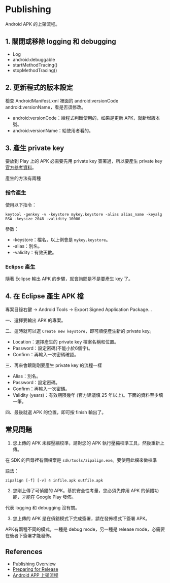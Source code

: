 # Publishing

Android APK 的上架流程。

## 1. 關閉或移除 logging 和 debugging

* Log
* android:debuggable
* startMethodTracing()
* stopMethodTracing()

## 2. 更新程式的版本設定

檢查 AndroidManifest.xml 裡面的 android:versionCode android:versionName，看是否須修改。

* android:versionCode：給程式判斷使用的，如果是更新 APK，就新增版本號。
* android:versionName：給使用者看的。

## 3. 產生 private key

要放到 Play 上的 APK 必需要先用 private key 簽署過，所以要產生 private key [官方參考資料](http://developer.android.com/tools/publishing/app-signing.html#cert)。

產生的方法有兩種

### 指令產生

使用以下指令：

    keytool -genkey -v -keystore mykey.keystore -alias alias_name -keyalg RSA -keysize 2048 -validity 10000

參數：

* -keystore：檔名，以上例會是 `mykey.keystore`。
* -alias：別名。
* -validity：有效天數。

### Eclipse 產生

隨著 Eclipse 輸出 APK 的步驟，就會詢問是不是要產生 key 了。

## 4. 在 Eclipse 產生 APK 檔

專案目錄右鍵 -> Android Tools -> Export Signed Application Package...

一、選擇要輸出 APK 的專案。

二、這時就可以選 `Create new keystore`，即可順便產生新的 private key。

* Location：選擇產生的 private key 檔案名稱和位置。
* Password：設定密碼(不能小於6個字)。
* Confirm：再輸入一次密碼確認。

三、再來會跟剛剛要產生 private key 的流程一樣

* Alias：別名。
* Password：設定密碼。
* Confirm：再輸入一次密碼。
* Validity (years)：有效期限幾年 (官方建議填 25 年以上)。下面的資料至少填一筆。

四、最後就選 APK 的位置，即可按 finish 輸出了。

## 常見問題

1. 您上傳的 APK 未經壓縮校準，請對您的 APK 執行壓縮校準工具，然後重新上傳。

在 SDK 的目錄裡有個檔案是 `sdk/tools/zipalign.exe`。要使用此檔來做校準

語法：

    zipalign [-f] [-v] 4 infile.apk outfile.apk

2. 您剛上傳了可偵錯的 APK。基於安全性考量，您必須先停用 APK 的偵錯功能，才能在 Google Play 發佈。

代表 logging 和 debugging 沒有關。

3. 您上傳的 APK 是在偵錯模式下完成簽署，請在發佈模式下簽署 APK。

APK有兩種不同的模式，一種是 debug mode，另一種是 release mode，必需要在後者下簽署才能發佈。

References
----------

* [Publishing Overview](http://developer.android.com/tools/publishing/publishing_overview.html)
* [Preparing for Release](http://developer.android.com/tools/publishing/preparing.html)
* [Android APP 上架流程](http://xyz.cinc.biz/2013/06/android-app.html)
